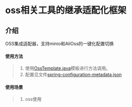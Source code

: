 # oss相关工具的继承适配化框架

## 介绍

OSS集成适配器，支持minio和AliOss的一键化配置切换

#### 使用方法

> 1. 使用[OssTemplate.java](src/main/java/com/ourexists/era/framework/oss/OssTemplate.java)模板进行方法调用。
> 2. 配置见文件[spring-configuration-metadata.json](src/main/resources/META-INF/spring-configuration-metadata.json)

#### 使用场景
> 1. oss使用